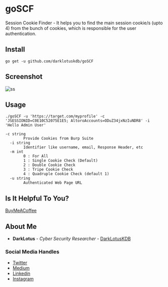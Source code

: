# goSCF
Session Cookie Finder - It helps you to find the main session cookie/s (upto 4) from the bunch of cookies, which is responsible for the user authentication.

## Install
```
go get -u github.com/darklotuskdb/goSCF
```
## Screenshot
![ss](https://user-images.githubusercontent.com/29382875/135152281-265aac3f-7eab-431e-b82a-1beea84bb8a8.png)

## Usage
```
./goSCF -u 'https://target.com/myprofile' -c 'JSESSIONID=C0E10C52075E1E5; AltoroAccounts=ODuZ34jxNzIuNDR8' -i 'Hello Admin User'
```
```
-c string
        Provide Cookies from Burp Suite
  -i string
        Identifier like username, email, Response Header, etc
  -m int
        0 : For All
        1 : Single Cookie Check (Default)
        2 : Double Cookie Check
        3 : Tripe Cookie Check
        4 : Quadruple Cookie Check (default 1)
  -u string
        Authenticated Web Page URL
```        

## Is It Helpful To You?
[BuyMeACoffee](https://www.buymeacoffee.com/darklotus)

## About Me

* **DarkLotus** - *Cyber Security Researcher* - [DarkLotusKDB](https://darklotuskdb.github.io/KDBhati/)

### Social Media Handles
* [Twitter](https://twitter.com/darklotuskdb)
* [Medium](https://darklotus.medium.com/)
* [Linkedin](https://www.linkedin.com/in/kamaldeepbhati/)
* [Instagram](https://www.instagram.com/kamaldeepbhati/)
